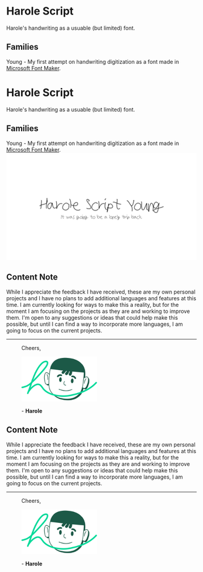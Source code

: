 # Harole Script

Harole's handwriting as a usuable (but limited) font.

## Families

Young - My first attempt on handwriting digitization as a font made in [Microsoft Font Maker](https://apps.microsoft.com/store/detail/microsoft-font-maker/9N9209F8S3VC).

# Harole Script

Harole's handwriting as a usuable (but limited) font.

## Families

Young - My first attempt on handwriting digitization as a font made in [Microsoft Font Maker](https://apps.microsoft.com/store/detail/microsoft-font-maker/9N9209F8S3VC).
<img width="1280" alt="A preview of Harole Script Young." src="./src/Young/HaroleScriptYoung_Thumbnail.png">

## Content Note

While I appreciate the feedback I have received, these are my own personal projects and I have no plans to add additional languages and features at this time. I am currently looking for ways to make this a reality, but for the moment I am focusing on the projects as they are and working to improve them. I'm open to any suggestions or ideas that could help make this possible, but until I can find a way to incorporate more languages, I am going to focus on the current projects.

---

<figure title="Harole's Signature">
    <p>Cheers,</p>
    <img alt="Harole's Signature" type="image/svg+xml" title="Harole's Signature" width="200" src="https://raw.githubusercontent.com/HaroleDev/HaroleDev/public/assets/illustrations/Harole's%20Signature.svg">
    <p>- <b>Harole</b></p>
</figure>

## Content Note

While I appreciate the feedback I have received, these are my own personal projects and I have no plans to add additional languages and features at this time. I am currently looking for ways to make this a reality, but for the moment I am focusing on the projects as they are and working to improve them. I'm open to any suggestions or ideas that could help make this possible, but until I can find a way to incorporate more languages, I am going to focus on the current projects.

---

<figure title="Harole's Signature">
    <p>Cheers,</p>
    <img alt="Harole's Signature" type="image/svg+xml" title="Harole's Signature" width="200" src="https://raw.githubusercontent.com/HaroleDev/HaroleDev/public/assets/illustrations/Harole's%20Signature.svg">
    <p>- <b>Harole</b></p>
</figure>
